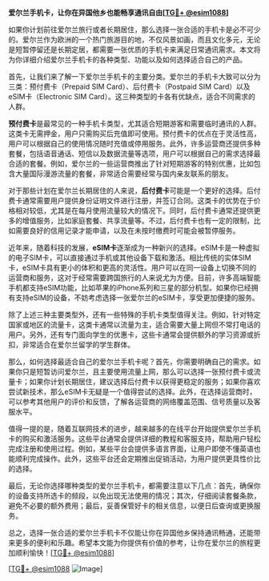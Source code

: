 **爱尔兰手机卡，让你在异国他乡也能畅享通讯自由[[TG💪+ @esim1088](https://t.me/s/esim1088)]**

如果你计划前往爱尔兰旅行或者长期居住，那么选择一张合适的手机卡是必不可少的。爱尔兰作为欧洲的一个热门旅游目的地，不仅风景如画，而且文化多元，无论是短暂停留还是长期定居，都需要一张优质的手机卡来满足日常通讯需求。本文将为你详细介绍爱尔兰手机卡的各种类型、功能以及如何选择适合自己的产品。

首先，让我们来了解一下爱尔兰手机卡的主要分类。爱尔兰的手机卡大致可以分为三类：预付费卡（Prepaid SIM Card）、后付费卡（Postpaid SIM Card）以及eSIM卡（Electronic SIM Card）。这三种类型的卡各有优缺点，适合不同需求的人群。

**预付费卡**是最常见的一种手机卡类型，尤其适合短期游客和需要临时通讯的人群。这类卡无需押金，用户只需购买后充值即可使用。预付费卡的优点在于灵活性高，用户可以根据自己的使用情况随时充值或停用服务。此外，许多运营商还提供多种套餐，包括语音通话、短信以及数据流量等选项，用户可以根据自己的需求选择最合适的套餐。例如，爱尔兰的一些运营商推出了针对短期游客的特别优惠，比如包含大量国际漫游流量的套餐，非常适合需要经常与国内亲友联系的朋友。

对于那些计划在爱尔兰长期居住的人来说，**后付费卡**可能是一个更好的选择。后付费卡通常需要用户提供身份证明文件进行注册，并签订合同。这类卡的优势在于价格相对较低，尤其是在每月使用流量较大的情况下。同时，后付费卡通常还提供更多的增值服务，比如家庭套餐、共享流量等。不过，后付费卡也有一定的限制，比如需要良好的信用记录才能申请，以及在未按时缴费时可能会被暂停服务。

近年来，随着科技的发展，**eSIM卡**逐渐成为一种新兴的选择。eSIM卡是一种虚拟的电子SIM卡，可以直接通过手机或其他设备下载和激活。相比传统的实体SIM卡，eSIM卡具有更小的体积和更高的灵活性。用户可以在同一设备上切换不同的运营商和服务，这对于经常需要跨国旅行的人来说尤为方便。目前，许多高端智能手机都支持eSIM功能，比如苹果的iPhone系列和三星的部分机型。如果你已经拥有支持eSIM的设备，不妨考虑选择一张爱尔兰的eSIM卡，享受更加便捷的服务。

除了上述三种主要类型外，还有一些特殊的手机卡类型值得关注。例如，针对特定国家或地区的流量卡，这类卡通常以流量为主，适合需要大量上网但不常打电话的用户。另外，还有专门面向学生的优惠卡，这些卡通常会提供额外的学习资源或折扣，非常适合在爱尔兰留学的学生群体。

那么，如何选择最适合自己的爱尔兰手机卡呢？首先，你需要明确自己的需求。如果你只是短暂访问爱尔兰，且主要使用流量上网，那么可以选择一张预付费卡或流量卡；如果你计划长期居住，建议选择后付费卡以获得更稳定的服务；如果你喜欢尝试新技术，那么eSIM卡无疑是一个值得尝试的选择。此外，在选择运营商时，可以参考其他用户的评价和反馈，了解各运营商的网络覆盖范围、信号质量以及客服水平。

值得一提的是，随着互联网技术的进步，越来越多的在线平台开始提供爱尔兰手机卡的购买和激活服务。这些平台通常会提供详细的教程和客服支持，帮助用户轻松完成注册和使用过程。例如，某些平台会提供多语言界面，让用户即使不懂英语也能顺利完成操作。此外，这些平台还会定期推出促销活动，为用户提供更具性价比的选择。

最后，无论你选择哪种类型的爱尔兰手机卡，都需要注意以下几点：首先，确保你的设备支持所选卡的频段，以免出现无法使用的情况；其次，仔细阅读套餐条款，避免不必要的额外费用；最后，妥善保管好卡的相关信息，以便日后查询或更换服务。

总之，选择一张合适的爱尔兰手机卡不仅能让你在异国他乡保持通讯畅通，还能带来更多的便利和乐趣。希望本文能为你提供有价值的参考，让你在爱尔兰的旅程更加顺利愉快！[[TG💪+ @esim1088](https://t.me/s/esim1088)]

[[TG💪+ @esim1088](https://t.me/s/esim1088) ![Image](https://i.postimg.cc/4NQfJmqS/Snipaste-2025-05-13-00-14-12.png)]
